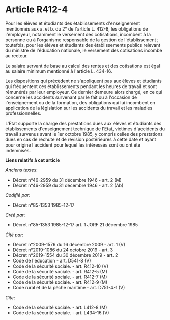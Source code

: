 # Article R412-4

Pour les élèves et étudiants des établissements d'enseignement mentionnés aux a. et b. du 2° de l'article L. 412-8, les
obligations de l'employeur, notamment le versement des cotisations, incombent à la personne ou à l'organisme responsable de
la gestion de l'établissement ; toutefois, pour les élèves et étudiants des établissements publics relevant du ministre de
l'éducation nationale, le versement des cotisations incombe au recteur. 

Le salaire servant de base au calcul des rentes et des cotisations est égal au salaire minimum mentionné à l'article L.
434-16. 

Les dispositions qui précèdent ne s'appliquent pas aux élèves et étudiants qui fréquentent ces établissements pendant les
heures de travail et sont rémunérés par leur employeur. Ce dernier demeure alors chargé, en ce qui concerne les accidents
survenant par le fait ou à l'occasion de l'enseignement ou de la formation, des obligations qui lui incombent en application
de la législation sur les accidents du travail et les maladies professionnelles. 

L'Etat supporte la charge des prestations dues aux élèves et étudiants des établissements d'enseignement technique de l'Etat,
victimes d'accidents du travail survenus avant le 1er octobre 1985, y compris celles des prestations dues en cas de rechute
et de révision postérieures à cette date et ayant pour origine l'accident pour lequel les intéressés sont ou ont été
indemnisés.

**Liens relatifs à cet article**

_Anciens textes_:

  - Décret n°46-2959 du 31 décembre 1946 - art. 2 (M)
  - Décret n°46-2959 du 31 décembre 1946 - art. 2 (Ab)

_Codifié par_:

  - Décret n°85-1353 1985-12-17

_Créé par_:

  - Décret n°85-1353 1985-12-17 art. 1 JORF 21 décembre 1985

_Cité par_:

  - Décret n°2009-1576 du 16 décembre 2009 - art. 1 (V)
  - Décret n°2019-1086 du 24 octobre 2019 - art. 3
  - Décret n°2019-1554 du 30 décembre 2019 - art. 2
  - Code de l'éducation - art. D541-8 (V)
  - Code de la sécurité sociale. - art. R412-10 (V)
  - Code de la sécurité sociale. - art. R412-5 (M)
  - Code de la sécurité sociale. - art. R412-7 (M)
  - Code de la sécurité sociale. - art. R412-9 (M)
  - Code rural et de la pêche maritime - art. D751-4-1 (V)

_Cite_:

  - Code de la sécurité sociale. - art. L412-8 (M)
  - Code de la sécurité sociale. - art. L434-16 (V)

